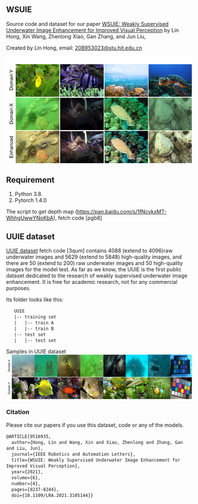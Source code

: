 ## WSUIE 
Source code and dataset for our paper [WSUIE: Weakly Supervised Underwater Image Enhancement for Improved Visual Perception](https://ieeexplore.ieee.org/document/9516935) by Lin Hong, Xin Wang, Zhenlong Xiao, Gan Zhang, and Jun Liu,

Created by Lin Hong, email: 20B953023@stu.hit.edu.cn

![](Introduction.png)

## Requirement
1. Python 3.8.
1. Pytorch 1.4.0

The script to get depth map (https://pan.baidu.com/s/1fNcvkxMT-WhhgUwwYNoKbA), fetch code [pgb8]

## UUIE dataset
[UUIE dataset](https://pan.baidu.com/s/1r8iGIjYK1OC5BKOrq6DFJw) fetch code [3qum] contains 4088 (extend to 4096)raw underwater images and 5629 (extend to 5848) high-quality images, and there are 50 (extend to 200) raw underwater images and 50 high-quality images for the model test. As far as we know, the UUIE is the first public dataset dedicated to the research of weakly supervised underwater image enhancement. It is free for academic research, not for any commercial purposes.

Its folder looks like this:
````
   UUIE
   |-- training set
   |   |-- train A
   |   |-- train B
   |-- test set
   |   |-- test set
````
Samples in UUIE dataset
![](datasetsamples.png)



### Citation

Please cite our papers if you use this dataset, code or any of the models. 

```
@ARTICLE{9516935,
  author={Hong, Lin and Wang, Xin and Xiao, Zhenlong and Zhang, Gan and Liu, Jun},
  journal={IEEE Robotics and Automation Letters}, 
  title={WSUIE: Weakly Supervised Underwater Image Enhancement for Improved Visual Perception}, 
  year={2021},
  volume={6},
  number={4},
  pages={8237-8244},
  doi={10.1109/LRA.2021.3105144}}
```
